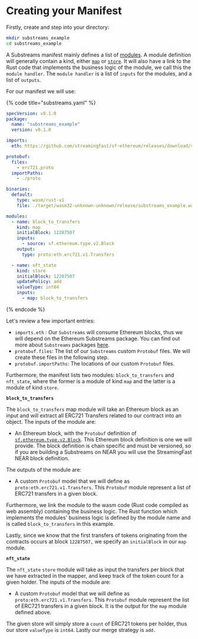 # Creating your Manifest

Firstly, create and step into your directory:

```bash
mkdir substreams_example
cd substreams_example
```

A Substreams manifest mainly defines a list of [modules](../concepts/modules.md). A module definition will generally contain a kind, either [`map`](../concepts/modules.md#a-map-module) or [`store`](../concepts/modules.md#a-store-module). It will also have a link to the Rust code that implements the business logic of the module, we call this the `module handler`. The `module handler` is a list of `inputs` for the modules, and a list of `outputs`.

For our manifest we will use:

{% code title="substreams.yaml" %}
```yaml
specVersion: v0.1.0
package:
  name: "substreams_example"
  version: v0.1.0

imports:
  eth: https://github.com/streamingfast/sf-ethereum/releases/download/v0.10.2/ethereum-v0.10.4.spkg

protobuf:
  files:
    - erc721.proto
  importPaths:
    - ./proto

binaries:
  default:
    type: wasm/rust-v1
    file: ./target/wasm32-unknown-unknown/release/substreams_example.wasm

modules:
  - name: block_to_transfers
    kind: map
    initialBlock: 12287507
    inputs:
      - source: sf.ethereum.type.v2.Block
    output:
      type: proto:eth.erc721.v1.Transfers

  - name: nft_state
    kind: store
    initialBlock: 12287507
    updatePolicy: add
    valueType: int64
    inputs:
      - map: block_to_transfers

```
{% endcode %}

Let's review a few important entries:

* `imports.eth` : Our `Substreams` will consume Ethereum blocks, thus we will depend on the Ethereum Substreams package. You can find out more about `Substreams` packages [here](../reference-and-specs/packages.md).
* `protobuf.files`: The list of our `Substreams` custom `Protobuf` files. We will create these files in the following step.
* `protobuf.importPaths`: The locations of our custom `Protobuf` files.

Furthermore, the manifest lists two modules: `block_to_transfers` and `nft_state`, where the former is a module of kind `map` and the latter is a module of kind `store`.

**`block_to_transfers`**

The `block_to_transfers` map module will take an Ethereum block as an input and will extract all ERC721 Transfers related to our contract into an object. The inputs of the module are:

* An Ethereum block, with the `Protobuf` definition of [`sf.ethereum.type.v2.Block`](https://github.com/streamingfast/firehose-ethereum/blob/develop/proto/sf/ethereum/type/v2/type.proto). This Ethereum block definition is one we will provide. The block definition is chain specific and must be versioned, so if you are building a Substreams on NEAR you will use the StreamingFast NEAR block definition.

The outputs of the module are:

* A custom `Protobuf` model that we will define as `proto:eth.erc721.v1.Transfers`. This `Protobuf` module represent a list of ERC721 transfers in a given block.

Furthermore, we link the module to the wasm code (Rust code compiled as web assembly) containing the business logic. The Rust function which implements the modules' business logic is defined by the module name and is called `block_to_transfers` in this example.

Lastly, since we know that the first transfers of tokens originating from the contracts occurs at block `12287507,` we specify an `initialBlock` in our `map` module.

**`nft_state`**

The `nft_state` `store` module will take as input the transfers per block that we have extracted in the mapper, and keep track of the token count for a given holder. The inputs of the module are:

* A custom `Protobuf` model that we will define as `proto:eth.erc721.v1.Transfers`. This `Protobuf` module represent the list of ERC721 transfers in a given block. It is the output for the `map` module defined above.

The given store will simply store a `count` of ERC721 tokens per holder, thus our store `valueType` is `int64`. Lastly our merge strategy is `add.`
